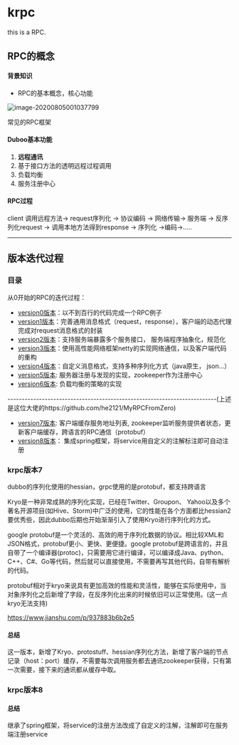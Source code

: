 # krpc

this is a RPC.

## RPC的概念

#### 背景知识

- RPC的基本概念，核心功能

![image-20200805001037799](http://ganghuan.oss-cn-shenzhen.aliyuncs.com/img/image-20200805124759206.png)

常见的RPC框架

#### Duboo基本功能

1. **远程通讯**
2. 基于接口方法的透明远程过程调用
3. 负载均衡
4. 服务注册中心

#### RPC过程

client 调用远程方法-> request序列化 -> 协议编码 -> 网络传输-> 服务端 -> 反序列化request -> 调用本地方法得到response -> 序列化 ->编码->…..



------



## 版本迭代过程

### 目录

从0开始的RPC的迭代过程：

- [version0版本](#0.一个最简单的RPC调用)：以不到百行的代码完成一个RPC例子
- [version1版本](#1.MyRPC版本1)：完善通用消息格式（request，response），客户端的动态代理完成对request消息格式的封装
- [version2版本](#2.MyRPC版本2)：支持服务端暴露多个服务接口， 服务端程序抽象化，规范化
- [version3版本](#3.MyRPC版本3)：使用高性能网络框架netty的实现网络通信，以及客户端代码的重构
- [version4版本](#4.MyRPC版本4)：自定义消息格式，支持多种序列化方式（java原生， json…）
- [version5版本](#5.MyRPC版本5):   服务器注册与发现的实现，zookeeper作为注册中心
- [version6版本](#MyRPC版本6):   负载均衡的策略的实现

-------------------------------------------------------------------------(上述是这位大佬的https://github.com/he2121/MyRPCFromZero)

- [version7版本](#7.MyRPC版本7):   客户端缓存服务地址列表, zookeeper监听服务提供者状态，更新客户端缓存，跨语言的RPC通信（protobuf）
- [version8版本](#8.MyRPC版本8)： 集成spring框架，将service用自定义的注解标注即可自动注册



### krpc版本7

dubbo的序列化使用的hessian，grpc使用的是protobuf，都支持跨语言

Kryo是一种非常成熟的序列化实现，已经在Twitter、Groupon、 Yahoo以及多个著名开源项目(如Hive、Storm)中广泛的使用，它的性能在各个方面都比hessian2要优秀些，因此dubbo后期也开始渐渐引入了使用Kryo进行序列化的方式。

google protobuf是一个灵活的、高效的用于序列化数据的协议。相比较XML和JSON格式，protobuf更小、更快、更便捷。google protobuf是跨语言的，并且自带了一个编译器(protoc)，只需要用它进行编译，可以编译成Java、python、C++、C#、Go等代码，然后就可以直接使用，不需要再写其他代码，自带有解析的代码。

protobuf相对于kryo来说具有更加高效的性能和灵活性，能够在实际使用中，当对象序列化之后新增了字段，在反序列化出来的时候依旧可以正常使用。(这一点kryo无法支持)

https://www.jianshu.com/p/937883b6b2e5

#### 总结

这一版本，新增了Kryo、protostuff、hessian序列化方法，新增了客户端的节点记录（host：port）缓存，不需要每次调用服务都去通讯zookeeper获得，只有第一次需要，接下来的通讯都从缓存中取。



### krpc版本8

#### 总结

继承了spring框架，将service的注册方法改成了自定义的注解，注解即可在服务端注册service